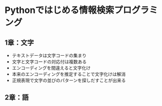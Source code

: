 

# Pythonではじめる情報検索プログラミング

## 1章：文字

- テキストデータは文字コードの集まり
- 文字と文字コードの対応付は複数ある
- エンコーディングを間違えると文字化け
- 本来のエンコーディングを推定することで文字化けは解消
- 正規表現で文字の並びのパターンを探しだすことが出来る


## 2章：語


